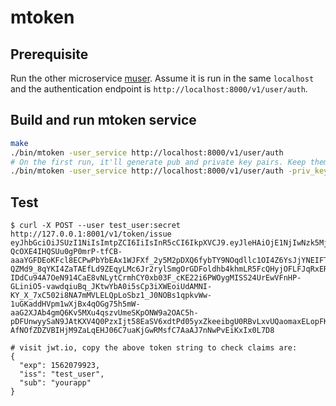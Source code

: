 # mtoken

## Prerequisite

Run the other microservice [muser](https://github.com/codemk8/muser). Assume it is run in the same `localhost` and the authentication endpoint is `http://localhost:8000/v1/user/auth`.

## Build and run mtoken service

```bash
make
./bin/mtoken -user_service http://localhost:8000/v1/user/auth
# On the first run, it'll generate pub and private key pairs. Keep them in a safe place. If restart, remember to specify them in the command line:
./bin/mtoken -user_service http://localhost:8000/v1/user/auth -priv_key private_key_file_path -pub_key public_key_file_path
```

## Test

```
$ curl -X POST --user test_user:secret http://127.0.0.1:8001/v1/token/issue
eyJhbGciOiJSUzI1NiIsImtpZCI6IiIsInR5cCI6IkpXVCJ9.eyJleHAiOjE1NjIwNzk5MjMsImlzcyI6InRlc3RfdXNlciIsInN1YiI6InlvdXJhcHAifQ.VP1vL4Gtdsa4IHdCmbAIPswnmPgAcWpCNVlHz_hKfgF1oBZ_YC3ifWbO49vZXYxDNylWmubsHLn4Q196T7gjntLF2bnGFSvFZ3pLWGaCmVU-QcOXE4IHQSUu0gP0mrP-tfCB-aaaYGFDEoKFcl8ECPwPbYbEAx1WJFXf_2y5M2pDXQ6fybTY9NOqdllc1OI4Z6YsJjYNEIFT41FCKHErgx1oFpQ20CHxzuOCXkTa2rfIvs-QZMd9_8qYKI4ZaTAEfLd9ZEqyLMc6Jr2rylSmgOrGDFoldhb4khmLR5FcQHyjOFLFJqRxEROT-IDdCu94A7OeN914CaE8vNLytCrmhCY0xb03F_cKE22i6PWOygMISS24UrEwVFnHP-GLiniO5-vawdqiuBq_JKtwYbA0i5sCp3iXWEoiUdAMNI-KY_X_7xC502i8NA7mMVLELQpLoSbz1_J0NOBs1qpkvWw-1uGKaddHVpm1wXjBx4qOGg75h5mW-aaG2XJAb4gmQ6Kv5MXu4qszvUmeSKpONW9a2OAC5h-pDFUnwyySaN9JAtKXV4Q0PzxIjt58EaSV6xdtPd05yxZkeeibgU0RBvLxvUQaomaxELopFKF1YX7QP_-AfNOfZDZVBIHjM9ZaLqEHJ06C7uaKjGwRMsfC7AaAJ7nNwPvEiKxIx0L7D8

# visit jwt.io, copy the above token string to check claims are:
{
  "exp": 1562079923,
  "iss": "test_user",
  "sub": "yourapp"
}
```
